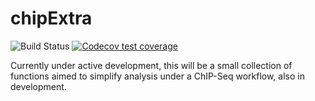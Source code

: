 # chipExtra

<!-- badges: start -->
![Build Status](https://github.com/steveped/chipExtra/workflows/R-CMD-check-bioc/badge.svg)
[![Codecov test coverage](https://codecov.io/gh/steveped/chipExtra/branch/main/graph/badge.svg)](https://codecov.io/gh/steveped/chipExtra?branch=main)
<!-- badges: end -->

Currently under active development, this will be a small collection of functions
aimed to simplify analysis under a ChIP-Seq workflow, also in development.
